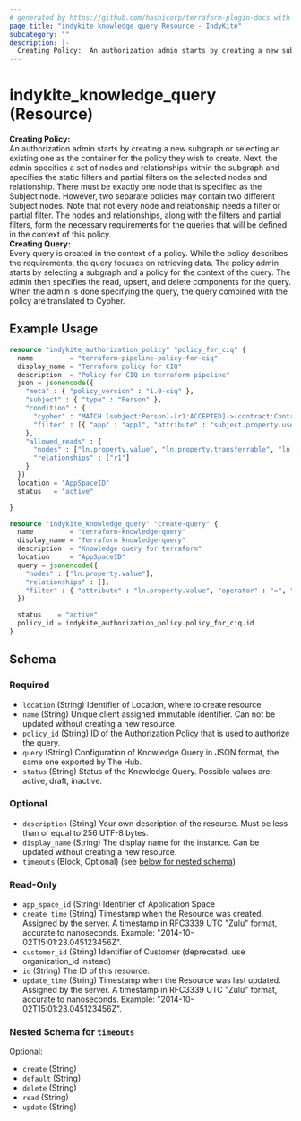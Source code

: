 ```yaml
---
# generated by https://github.com/hashicorp/terraform-plugin-docs with custom templates
page_title: "indykite_knowledge_query Resource - IndyKite"
subcategory: ""
description: |-
  Creating Policy:  An authorization admin starts by creating a new subgraph or selecting an existing one as the container for the policy they wish to create. Next, the admin specifies a set of nodes and relationships within the subgraph and  specifies the static filters and partial filters on the selected nodes and relationship.  There must be exactly one node that is specified as the Subject node.  However, two separate policies may contain two different Subject nodes.  Note that not every node and relationship needs a filter or partial filter.  The nodes and relationships, along with the filters and partial filters,  form the necessary requirements for the queries that will be defined in the context of this policy.  Creating Query:  Every query is created in the context of a policy.  While the policy describes the requirements, the query focuses on retrieving data.  The policy admin starts by selecting a subgraph and a policy for the context of the query.  The admin then specifies the read, upsert, and delete components for the query.  When the admin is done specifying the query, the query combined with the policy are translated to Cypher.
---
```


# indykite_knowledge_query (Resource)

**Creating Policy:**  <br>An authorization admin starts by creating a new subgraph or selecting an existing one as the container for the policy they wish to create. Next, the admin specifies a set of nodes and relationships within the subgraph and  specifies the static filters and partial filters on the selected nodes and relationship.  There must be exactly one node that is specified as the Subject node.  However, two separate policies may contain two different Subject nodes.  Note that not every node and relationship needs a filter or partial filter.  The nodes and relationships, along with the filters and partial filters,  form the necessary requirements for the queries that will be defined in the context of this policy.  <br>**Creating Query:**  <br>Every query is created in the context of a policy.  While the policy describes the requirements, the query focuses on retrieving data.  The policy admin starts by selecting a subgraph and a policy for the context of the query.  The admin then specifies the read, upsert, and delete components for the query.  When the admin is done specifying the query, the query combined with the policy are translated to Cypher.

## Example Usage

```terraform
resource "indykite_authorization_policy" "policy_for_ciq" {
  name         = "terraform-pipeline-policy-for-ciq"
  display_name = "Terraform policy for CIQ"
  description  = "Policy for CIQ in terraform pipeline"
  json = jsonencode({
    "meta" : { "policy_version" : "1.0-ciq" },
    "subject" : { "type" : "Person" },
    "condition" : {
      "cypher" : "MATCH (subject:Person)-[r1:ACCEPTED]->(contract:Contract)-[r2:COVERS]->(vehicle:Vehicle)-[r3:HAS]->(ln:LicenseNumber)",
      "filter" : [{ "app" : "app1", "attribute" : "subject.property.username", "operator" : "=", "value" : "$username" }]
    },
    "allowed_reads" : {
      "nodes" : ["ln.property.value", "ln.property.transferrable", "ln.external_id"],
      "relationships" : ["r1"]
    }
  })
  location = "AppSpaceID"
  status   = "active"

}

resource "indykite_knowledge_query" "create-query" {
  name         = "terraform-knowledge-query"
  display_name = "Terraform knowledge-query"
  description  = "Knowledge query for terraform"
  location     = "AppSpaceID"
  query = jsonencode({
    "nodes" : ["ln.property.value"],
    "relationships" : [],
    "filter" : { "attribute" : "ln.property.value", "operator" : "=", "value" : "$lnValue" }
  })

  status    = "active"
  policy_id = indykite_authorization_policy.policy_for_ciq.id
}
```

<!-- schema generated by tfplugindocs -->
## Schema

### Required

- `location` (String) Identifier of Location, where to create resource
- `name` (String) Unique client assigned immutable identifier. Can not be updated without creating a new resource.
- `policy_id` (String) ID of the Authorization Policy that is used to authorize the query.
- `query` (String) Configuration of Knowledge Query in JSON format, the same one exported by The Hub.
- `status` (String) Status of the Knowledge Query. Possible values are: active, draft, inactive.

### Optional

- `description` (String) Your own description of the resource. Must be less than or equal to 256 UTF-8 bytes.
- `display_name` (String) The display name for the instance. Can be updated without creating a new resource.
- `timeouts` (Block, Optional) (see [below for nested schema](#nestedblock--timeouts))

### Read-Only

- `app_space_id` (String) Identifier of Application Space
- `create_time` (String) Timestamp when the Resource was created. Assigned by the server. A timestamp in RFC3339 UTC "Zulu" format, accurate to nanoseconds. Example: "2014-10-02T15:01:23.045123456Z".
- `customer_id` (String) Identifier of Customer (deprecated, use organization_id instead)
- `id` (String) The ID of this resource.
- `update_time` (String) Timestamp when the Resource was last updated. Assigned by the server. A timestamp in RFC3339 UTC "Zulu" format, accurate to nanoseconds. Example: "2014-10-02T15:01:23.045123456Z".

<a id="nestedblock--timeouts"></a>
### Nested Schema for `timeouts`

Optional:

- `create` (String)
- `default` (String)
- `delete` (String)
- `read` (String)
- `update` (String)
